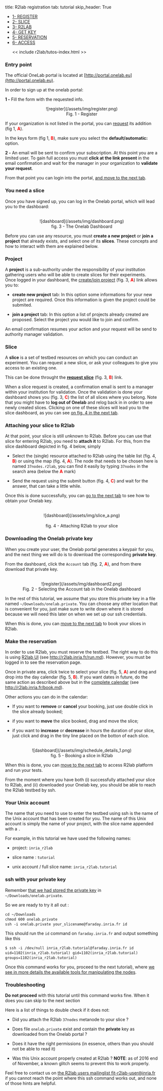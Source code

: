 title: R2lab registration
tab: tutorial
skip_header: True

<script src="/assets/r2lab/open-tab.js"></script>
<script src="/assets/js/diff.js"></script>
<script src="/assets/r2lab/r2lab-diff.js"></script>
<style>@import url("/assets/r2lab/r2lab-diff.css")</style>


<ul class="nav nav-tabs">
  <li class="active"> <a href="#REGISTER">1- REGISTER</a> </li>
  <li> <a href="#SLICE">2- SLICE</a></li>
  <li> <a href="#R2LAB">3- R2LAB</a></li>
  <li> <a href="#GETKEY">4- GET KEY</a></li>
  <li> <a href="#RESERVATION">5- RESERVATION</a></li>
  <li> <a href="#ACCESS">6- ACCESS</a></li>

  << include r2lab/tutos-index.html >>
</ul>


<div id="contents" class="tab-content" markdown="1">

<!------------ REGISTER ------------>
<div id="REGISTER" class="tab-pane fade in active" markdown="1">

### Entry point

The official OneLab portal is located at
[http://portal.onelab.eu](http://portal.onelab.eu).

In order to sign up at the onelab portal:

**1 -** Fill the form with the requested info.

<center>
![register](/assets/img/register.png)<br/>
Fig. 1 - Register
</center>

If your organization is not listed in the portal, you can
[request](https://portal.onelab.eu/portal/join) its addition (fig 1,
<font color="red">**A**</font>).

In the keys form (fig 1, <font color="red">**B**</font>), make
sure you select the **default/automatic:** option.  

**2 -** An email will be sent to confirm your subscription. At this
  point you are a limited user. To gain full access you must **click
  at the link present** in the email confirmation and wait for the
  manager in your organization to **validate your request**.

From that point you can login into the portal, [and move to the
next tab](javascript:open_tab('SLICE')).

</div>

<!------------ SLICE ------------>
<div id="SLICE" class="tab-pane fade" markdown="1">

### You need a slice

Once you have signed up, you can log in the Onelab portal, which will
lead you to the dashboard:

<br/>
<center>
![dashboard](/assets/img/dashboard.png)<br/>
fig. 3 - The Onelab Dashboard
</center>

Before you can use any resource, you must **create a new project** or
**join a project** that already exists, and select one of its
**slices**. These concepts and how to interact with them are explained
below.

### Project

A **project** is a sub-authority under the responsibility of your
institution gathering users who will be able to create slices for
their experiments.  
Once logged in your dashboard, the [create/join
project](https://portal.onelab.eu/portal/project_request/) (fig. 3,
<font color="red">**A**</font>) link allows you to:

* **create new project** tab: In this option some informations for
your new project are required.  Once this information is given the
project could be submited.

* **join a project** tab: In this option a list of projects already
    created are proposed. Select the project you would like to join
    and confirm.

An email confirmation resumes your action and your request will be
send to authority manager validation.

### Slice

A **slice** is a set of testbed resources on which you can conduct an
experiment. You can request a new slice, or ask your colleagues to
give you access to an existing one.

This can be done throught the **[request
slice](https://portal.onelab.eu/portal/slice_request/)** (fig. 3,
<font color="red">**B**</font>) link.

When a slice request is created, a confirmation email is sent to a
manager within your institution for validation. Once the validation is
done your dashboard shows you (fig. 3, <font color="red">**C**</font>)
the list of all slices where you belong. Note that you might have to
**log out of Onelab** and relog back in in order to see newly created
slices. Clicking on one of these slices will lead you to the slice
dashboard, as you can see [on fig. 4 in the next
tab](javascript:open_tab('R2LAB')).

</div>

<!------------ R2LAB ------------>
<div id="R2LAB" class="tab-pane fade" markdown="1">

### Attaching your slice to R2lab

At that point, your slice is still unknown to R2lab. Before you can
use that slice for entering R2lab, you need to **attach it** to
R2lab. For this, from the slice dashboard depicted in fig. 4 below,
simply

* Select the (single) resource attached to R2lab using the table list
  (fig. 4, <font color="red">**B**</font>) or using the map (fig. 4,
  <font color="red">**A**</font>). The node that needs to be chosen
  here is named `37nodes.r2lab`, you can find it easily by typing
  `37nodes` in the search area (below the <font color="red">**A**</font> mark)

* Send the request using the submit button (fig. 4, <font
  color="red">**C**</font>) and wait for the answer, that can take a
  little while.

Once this is done successfully, you can [go to the next
tab](javascript:open_tab('GETKEY')) to see how to obtain your Onelab
key.

<br/>
<center>
![dashboard](/assets/img/slice_a.png)
<br/><br/>
fig. 4 - Attaching R2lab to your slice
</center>

</div>


<!------------ GETKEY ------------>
<div id="GETKEY" class="tab-pane fade" markdown="1">

### Downloading the Onelab private key

When you create your user, the Onelab portal generates a keypair for
you, and the next thing we will do is to download the corresponding
**private key**.

From the dashboard, click the `Account` tab (fig. 2, <font
color="red">**A**</font>), and from there download that private key.

<br/>
<center>
![register](/assets/img/dashboard2.png)<br/>
Fig. 2 - Selecting the Account tab in the Onelab dashboard
</center>

In the rest of this tutorial, we assume that you store this private
key in a file named `~/Downloads/onelab.private`. You can choose any
other location that is convenient for you, just make sure to write
down where it is stored because we will need this later on when we set
up our ssh credentials.

When this is done, you can [move to the next
tab](javascript:open_tab('RESERVATION')) to book your slices in R2lab.

</div>


<!------------ RESERVATION ------------>
<div id="RESERVATION" class="tab-pane fade" markdown="1">

### Make the reservation

In order to use R2lab, you must reserve the testbed. The right way to do this is
using [R2lab UI](http://r2lab.inria.fr/run.md) (see http://r2lab.inria.fr/run.md).
However, you must be logged in to see the reservation page.

Once in private area, click twice to select your slice (fig. 5, <font
color="red">**A**</font>) and drag and drop into the day calendar
(fig. 5, <font color="red">**B**</font>).
If you want dates in future, do the same action as described above but in the [complete
calendar](http://r2lab.inria.fr/book.md) (see http://r2lab.inria.fr/book.md).

Other actions you can do in the calendar:

- If you want to **remove** or **cancel** your booking, just use double click in
the slice already booked;

- if you want to **move** the slice booked, drag and move the slice;

- if you want to **increase** or **decrease** in hours the duration of your slice,
just click and drag in the tiny line placed on the botton of each slice.
<br/>
<center>
![dashboard](/assets/img/schedule_details_1.png)<br/>
fig. 5 - Booking a slice in R2lab
</center>

When this is done, you can [move to the next
tab](javascript:open_tab('ACCESS')) to access R2lab platform and run your tests.

</div>


<!------------ ACCESS ------------>
<div id="ACCESS" class="tab-pane fade" markdown="1">

From the moment where you have both (i) successfully attached your
slice to R2lab, and (ii) downloaded your Onelab key, you should be
able to reach the R2lab testbed by ssh.

### Your Unix account

The name that you need to use to enter the testbed using ssh is the
name of the Unix account that has been created for you.  The name of
this Unix account is simply the name of your project, with the slice
name appended with a `.`

For example, in this tutorial we have used the following names:

* project: `inria_r2lab`

* slice name : `tutorial`

* unix account / full slice name: `inria_r2lab.tutorial`

### ssh with your private key

Remember [that we had stored the private
key](javascript:open_tab('GETKEY')) in `~/Downloads/onelab.private`.

So we are ready to try it all out :

    cd ~/Downloads
    chmod 600 onelab.private
    ssh -i onelab.private your_slicename@faraday.inria.fr id

This should run the `id` command on `faraday.inria.fr` and output
something like this

    $ ssh -i /dev/null inria_r2lab.tutorial@faraday.inria.fr id
    uid=1102(inria_r2lab.tutorial) gid=1102(inria_r2lab.tutorial) groups=1102(inria_r2lab.tutorial)


Once this command works for you, proceed to the next tutorial), where [we see in more details the available tools
for manipulating the nodes](tuto-200-shell-tools.md).

### Troubleshooting

**Do not proceed** with this tutorial until this command works fine. When it does you can skip to the next section

Here is a list of things to double check if it does not:

* Did you attach the R2lab `37nodes` metanode to your slice ?

* Does file `onelab.private` exist and contain the **private** key as
  downloaded from the Onelab portal ?

* Does it have the right permissions (in essence, others than you
  should not be able to read it)

* Was this Unix account properly created at R2lab ?
  **NOTE**: as of 2016 end of November, a known glitch seems to prevent this to work properly.

Feel free to contact us on [the R2lab users mailinglist
fit-r2lab-user@inria.fr](mailto:fit-r2lab-user@inria.fr) if you cannot
reach the point where this ssh command works out, and none of those hints are
helpful.

</div>

</div> <!-- end div contents -->
